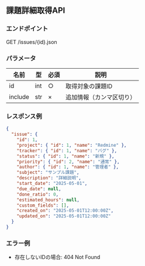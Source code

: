 ## 課題詳細取得API

### エンドポイント
GET /issues/{id}.json

### パラメータ
| 名前      | 型     | 必須 | 説明                         |
|-----------|--------|------|------------------------------|
| id        | int    | ○    | 取得対象の課題ID             |
| include   | str    | ×    | 追加情報（カンマ区切り）     |

### レスポンス例
```json
{
  "issue": {
    "id": 1,
    "project": { "id": 1, "name": "Redmine" },
    "tracker": { "id": 1, "name": "バグ" },
    "status": { "id": 1, "name": "新規" },
    "priority": { "id": 2, "name": "通常" },
    "author": { "id": 1, "name": "管理者" },
    "subject": "サンプル課題",
    "description": "詳細説明",
    "start_date": "2025-05-01",
    "due_date": null,
    "done_ratio": 0,
    "estimated_hours": null,
    "custom_fields": [],
    "created_on": "2025-05-01T12:00:00Z",
    "updated_on": "2025-05-01T12:00:00Z"
  }
}
```

### エラー例
- 存在しないIDの場合: 404 Not Found

